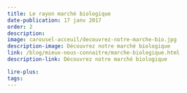 ```yaml
---
title: Le rayon marché biologique
date-publication: 17 janv 2017
order: 2
description:
image: carousel-acceuil/decouvrez-notre-marche-bio.jpg
description-image: Découvrez notre marché biologique
link: /blog/mieux-nous-connaitre/marche-biologique.html
description-link: Découvrez notre marché biologique

lire-plus: 
tags: 
---
```

